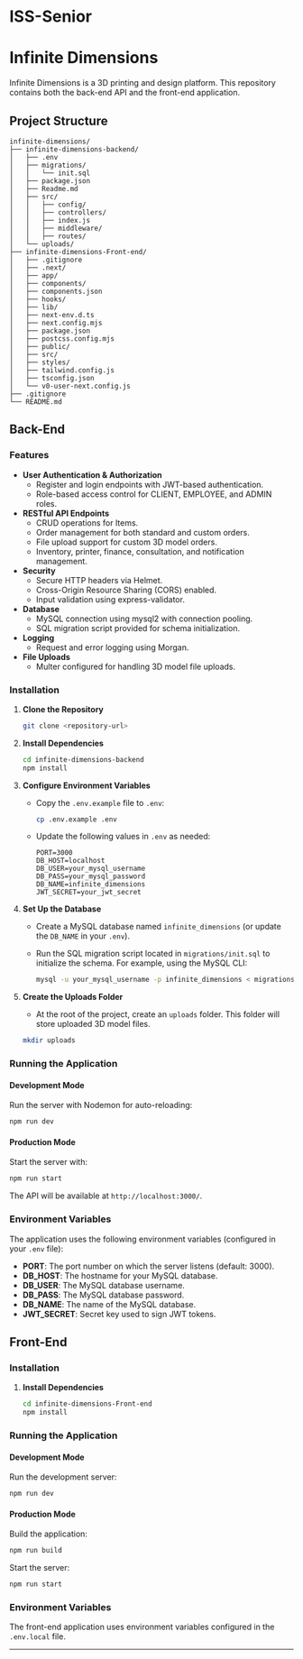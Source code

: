 # ISS-Senior
# Infinite Dimensions

Infinite Dimensions is a 3D printing and design platform. This repository contains both the back-end API and the front-end application.

## Project Structure

```
infinite-dimensions/
├── infinite-dimensions-backend/
│   ├── .env
│   ├── migrations/
│   │   └── init.sql
│   ├── package.json
│   ├── Readme.md
│   ├── src/
│   │   ├── config/
│   │   ├── controllers/
│   │   ├── index.js
│   │   ├── middleware/
│   │   ├── routes/
│   └── uploads/
├── infinite-dimensions-Front-end/
│   ├── .gitignore
│   ├── .next/
│   ├── app/
│   ├── components/
│   ├── components.json
│   ├── hooks/
│   ├── lib/
│   ├── next-env.d.ts
│   ├── next.config.mjs
│   ├── package.json
│   ├── postcss.config.mjs
│   ├── public/
│   ├── src/
│   ├── styles/
│   ├── tailwind.config.js
│   ├── tsconfig.json
│   └── v0-user-next.config.js
├── .gitignore
└── README.md
```

## Back-End

### Features

- **User Authentication & Authorization**
  - Register and login endpoints with JWT-based authentication.
  - Role-based access control for CLIENT, EMPLOYEE, and ADMIN roles.
- **RESTful API Endpoints**
  - CRUD operations for Items.
  - Order management for both standard and custom orders.
  - File upload support for custom 3D model orders.
  - Inventory, printer, finance, consultation, and notification management.
- **Security**
  - Secure HTTP headers via Helmet.
  - Cross-Origin Resource Sharing (CORS) enabled.
  - Input validation using express-validator.
- **Database**
  - MySQL connection using mysql2 with connection pooling.
  - SQL migration script provided for schema initialization.
- **Logging**
  - Request and error logging using Morgan.
- **File Uploads**
  - Multer configured for handling 3D model file uploads.

### Installation

1. **Clone the Repository**

   ```bash
   git clone <repository-url>
   ```

2. **Install Dependencies**

   ```bash
   cd infinite-dimensions-backend
   npm install
   ```

3. **Configure Environment Variables**

   - Copy the `.env.example` file to `.env`:

     ```bash
     cp .env.example .env
     ```

   - Update the following values in `.env` as needed:

     ```env
     PORT=3000
     DB_HOST=localhost
     DB_USER=your_mysql_username
     DB_PASS=your_mysql_password
     DB_NAME=infinite_dimensions
     JWT_SECRET=your_jwt_secret
     ```

4. **Set Up the Database**

   - Create a MySQL database named `infinite_dimensions` (or update the `DB_NAME` in your `.env`).
   - Run the SQL migration script located in `migrations/init.sql` to initialize the schema. For example, using the MySQL CLI:

     ```bash
     mysql -u your_mysql_username -p infinite_dimensions < migrations/init.sql
     ```

5. **Create the Uploads Folder**

   - At the root of the project, create an `uploads` folder. This folder will store uploaded 3D model files.

   ```bash
   mkdir uploads
   ```

### Running the Application

#### Development Mode

Run the server with Nodemon for auto-reloading:

```bash
npm run dev
```

#### Production Mode

Start the server with:

```bash
npm run start
```

The API will be available at `http://localhost:3000/`.

### Environment Variables

The application uses the following environment variables (configured in your `.env` file):

- **PORT**: The port number on which the server listens (default: 3000).
- **DB_HOST**: The hostname for your MySQL database.
- **DB_USER**: The MySQL database username.
- **DB_PASS**: The MySQL database password.
- **DB_NAME**: The name of the MySQL database.
- **JWT_SECRET**: Secret key used to sign JWT tokens.

## Front-End

### Installation

1. **Install Dependencies**

   ```bash
   cd infinite-dimensions-Front-end
   npm install
   ```

### Running the Application

#### Development Mode

Run the development server:

```bash
npm run dev
```

#### Production Mode

Build the application:

```bash
npm run build
```

Start the server:

```bash
npm run start
```

### Environment Variables

The front-end application uses environment variables configured in the `.env.local` file.

---
